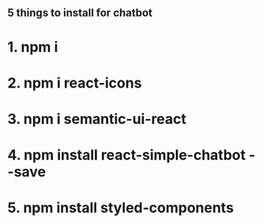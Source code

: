 ## 5 things to install for chatbot
# 1. npm i
# 2. npm i react-icons
# 3. npm i semantic-ui-react
# 4. npm install react-simple-chatbot --save
# 5. npm install styled-components
